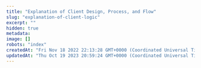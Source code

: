 ```yaml
---
title: "Explanation of Client Design, Process, and Flow"
slug: "explanation-of-client-logic"
excerpt: ""
hidden: true
metadata: 
image: []
robots: "index"
createdAt: "Fri Nov 18 2022 22:13:28 GMT+0000 (Coordinated Universal Time)"
updatedAt: "Thu Oct 19 2023 20:59:24 GMT+0000 (Coordinated Universal Time)"
---
```

